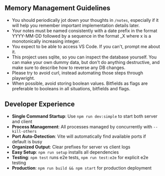 ## Memory Management Guidelines

- You should periodically jot down your thoughts in `/notes`, especially if it will help you remember important implementation details later.
- Your notes must be named consistently with a date prefix in the format YYYY-MM-DD followed by a sequence in the format \_X where x is a monotonically increasing integer.
- You expect to be able to access VS Code. If you can't, prompt me about it.
- This project uses sqlite, so you can inspect the database yourself. You can make your own dummy data, but don't do anything destructive, and make sure to describe how to reverse any DB changes.
- Please try to avoid curl, instead automating those steps through playwright.
- When possible, avoid storing boolean values. Bitfields as flags are preferable to booleans in all situations, bitfields and flags.

## Developer Experience

- **Single Command Startup**: Use `npm run dev:simple` to start both server and client
- **Process Management**: All processes managed by concurrently with `--kill-others` 
- **Port Auto-Detection**: Vite will automatically find available ports if default is busy
- **Organized Output**: Clear prefixes for server vs client logs
- **Easy Setup**: `npm run setup` installs all dependencies
- **Testing**: `npm test` runs e2e tests, `npm run test:e2e` for explicit e2e testing
- **Production**: `npm run build && npm start` for production deployment
